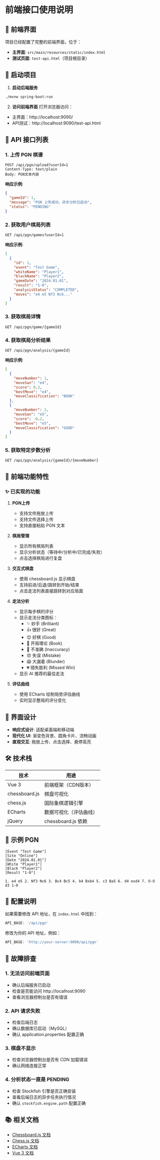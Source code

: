 # 前端接口使用说明

## 🎨 前端界面

项目已经配置了完整的前端界面，位于：
- **主界面**: `src/main/resources/static/index.html`
- **测试页面**: `test-api.html`（项目根目录）

## 🚀 启动项目

1. **启动后端服务**
```bash
./mvnw spring-boot:run
```

2. **访问前端界面**
打开浏览器访问：
- 主界面：http://localhost:9090/
- API测试：http://localhost:9090/test-api.html

## 📡 API 接口列表

### 1. 上传 PGN 棋谱
```
POST /api/pgn/upload?userId=1
Content-Type: text/plain
Body: PGN文本内容
```

**响应示例**:
```json
{
  "gameId": 1,
  "message": "PGN 上传成功，异步分析已启动",
  "status": "PENDING"
}
```

### 2. 获取用户棋局列表
```
GET /api/pgn/games?userId=1
```

**响应示例**:
```json
[
  {
    "id": 1,
    "event": "Test Game",
    "whiteName": "Player1",
    "blackName": "Player2",
    "gameDate": "2024.01.01",
    "result": "1-0",
    "analysisStatus": "COMPLETED",
    "moves": "e4 e5 Nf3 Nc6..."
  }
]
```

### 3. 获取棋局详情
```
GET /api/pgn/game/{gameId}
```

### 4. 获取棋局分析结果
```
GET /api/pgn/analysis/{gameId}
```

**响应示例**:
```json
[
  {
    "moveNumber": 1,
    "moveSan": "e4",
    "score": 0.3,
    "bestMove": "e4",
    "moveClassification": "BOOK"
  },
  {
    "moveNumber": 2,
    "moveSan": "e5",
    "score": -0.2,
    "bestMove": "e5",
    "moveClassification": "GOOD"
  }
]
```

### 5. 获取特定步数分析
```
GET /api/pgn/analysis/{gameId}/{moveNumber}
```

## 🎯 前端功能特性

### ✨ 已实现的功能

1. **PGN上传**
   - 支持文件拖放上传
   - 支持文件选择上传
   - 支持直接粘贴 PGN 文本

2. **棋局管理**
   - 显示所有棋局列表
   - 显示分析状态（等待中/分析中/已完成/失败）
   - 点击选择棋局进行复盘

3. **交互式棋盘**
   - 使用 chessboard.js 显示棋盘
   - 支持前进/后退/跳转到开始/结束
   - 点击走法列表直接跳转到对应局面

4. **走法分析**
   - 显示每步棋的评分
   - 显示走法分类图标：
     - ✨ 妙手 (Brilliant)
     - 👍 很好 (Great)
     - 😊 好棋 (Good)
     - 📖 开局理论 (Book)
     - 🤔 不准确 (Inaccuracy)
     - 😞 失误 (Mistake)
     - 😱 大漏着 (Blunder)
     - 💔 错失胜利 (Missed Win)
   - 显示 AI 推荐的最佳走法

5. **评估曲线**
   - 使用 ECharts 绘制局势评估曲线
   - 实时显示整局的评分变化

## 🎨 界面设计

- **响应式设计**: 适配桌面端和移动端
- **现代化 UI**: 渐变色背景、圆角卡片、流畅动画
- **直观交互**: 拖放上传、点击选择、悬停高亮

## 🛠️ 技术栈

| 技术 | 用途 |
|------|------|
| Vue 3 | 前端框架（CDN版本） |
| chessboard.js | 棋盘可视化 |
| chess.js | 国际象棋逻辑引擎 |
| ECharts | 数据可视化（评估曲线） |
| jQuery | chessboard.js 依赖 |

## 📝 示例 PGN

```pgn
[Event "Test Game"]
[Site "Online"]
[Date "2024.01.01"]
[White "Player1"]
[Black "Player2"]
[Result "1-0"]

1. e4 e5 2. Nf3 Nc6 3. Bc4 Bc5 4. b4 Bxb4 5. c3 Ba5 6. d4 exd4 7. O-O d3 1-0
```

## 🔧 配置说明

如果需要修改 API 地址，在 `index.html` 中找到：
```javascript
API_BASE: '/api/pgn'
```

修改为你的 API 地址，例如：
```javascript
API_BASE: 'http://your-server:9090/api/pgn'
```

## 🐛 故障排查

### 1. 无法访问前端页面
- 确认后端服务已启动
- 检查是否能访问 http://localhost:9090
- 查看浏览器控制台是否有错误

### 2. API 请求失败
- 检查后端日志
- 确认数据库已启动（MySQL）
- 确认 application.properties 配置正确

### 3. 棋盘不显示
- 检查浏览器控制台是否有 CDN 加载错误
- 确认网络连接正常

### 4. 分析状态一直是 PENDING
- 检查 Stockfish 引擎是否正确安装
- 查看后端日志的异步任务执行情况
- 确认 `stockfish.engine.path` 配置正确

## 📚 相关文档

- [Chessboard.js 文档](https://chessboardjs.com/)
- [Chess.js 文档](https://github.com/jhlywa/chess.js)
- [ECharts 文档](https://echarts.apache.org/zh/index.html)
- [Vue 3 文档](https://cn.vuejs.org/)

